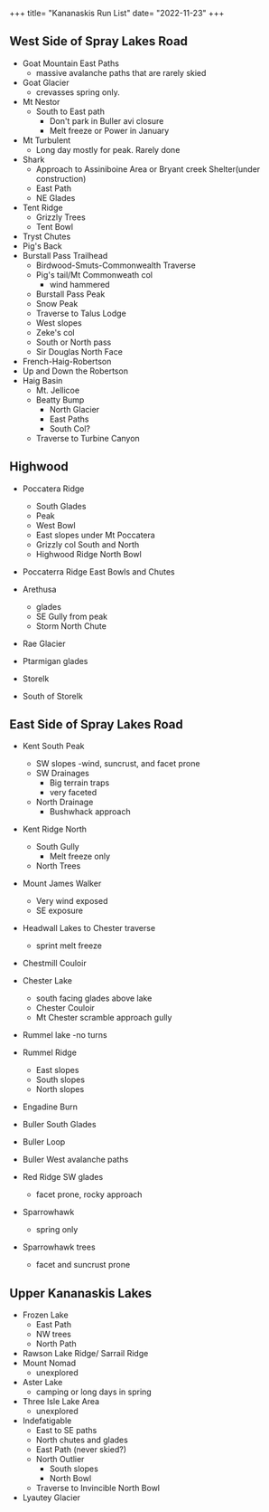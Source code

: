 


+++
title= "Kananaskis Run List"
date= "2022-11-23"
+++
## West Side of Spray Lakes Road

- Goat Mountain East Paths
    - massive avalanche paths that are rarely skied
- Goat Glacier
    - crevasses spring only.
- Mt Nestor 
    - South to East path
        - Don't park in Buller avi closure 
        - Melt freeze or Power in January
- Mt Turbulent
    - Long day mostly for peak. Rarely done
- Shark
    - Approach to Assiniboine Area or Bryant creek Shelter(under construction)
    - East Path
    - NE Glades
- Tent Ridge
    - Grizzly Trees
    - Tent Bowl
- Tryst Chutes
- Pig's Back
- Burstall Pass Trailhead
    - Birdwood-Smuts-Commonwealth Traverse
    - Pig's tail/Mt Commonweath col
        - wind hammered
    - Burstall Pass Peak
    - Snow Peak
    - Traverse to Talus Lodge
    - West slopes
    - Zeke's col
    - South or North pass
    - Sir Douglas North Face
- French-Haig-Robertson
- Up and Down the Robertson
- Haig Basin
    - Mt. Jellicoe
    - Beatty Bump
        - North Glacier
        - East Paths 
        - South Col?
    - Traverse to Turbine Canyon

## Highwood

- Poccatera Ridge
    - South Glades
    - Peak
    - West Bowl
    - East slopes under Mt Poccatera
    - Grizzly col South and North
    - Highwood Ridge North Bowl
- Poccaterra Ridge East Bowls and Chutes


- Arethusa
    - glades
    - SE Gully from peak
    - Storm North Chute
- Rae Glacier
- Ptarmigan glades
- Storelk
- South of Storelk

## East Side of Spray Lakes Road

- Kent South Peak 
    - SW slopes
        -wind, suncrust, and facet prone
    - SW Drainages
        - Big terrain traps
        - very faceted 
    - North Drainage
        - Bushwhack approach

- Kent Ridge North
    - South Gully
        - Melt freeze only
    - North Trees

- Mount James Walker
    - Very wind exposed
    - SE exposure
- Headwall Lakes to Chester traverse
    - sprint melt freeze
- Chestmill Couloir
- Chester Lake
    - south facing glades above lake
    - Chester Couloir
    - Mt Chester scramble approach gully 
- Rummel lake
    -no turns
- Rummel Ridge
    - East slopes
    - South slopes
    - North slopes
- Engadine Burn
- Buller South Glades
- Buller Loop
- Buller West avalanche paths
- Red Ridge SW glades
    - facet prone, rocky approach
- Sparrowhawk
    - spring only
- Sparrowhawk trees
    - facet and suncrust prone





## Upper Kananaskis Lakes

- Frozen Lake
    - East Path
    - NW trees
    - North Path
- Rawson Lake Ridge/ Sarrail Ridge 
- Mount Nomad
    - unexplored
- Aster Lake
    - camping or long days in spring
- Three Isle Lake Area
    - unexplored
- Indefatigable
    - East to SE paths
    - North chutes and glades
    - East Path (never skied?)
    - North Outlier
        - South slopes
        - North Bowl
    - Traverse to Invincible North Bowl
- Lyautey Glacier
